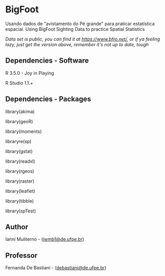 # BigFoot

Usando dados de "avistamento do Pé grande" para praticar estatística espacial.
Using BigFoot Sighting Data to practice Spatial Statistics


_Data set is public, you can find it at <https://www.bfro.net/>, or if ya feeling lazy, just get the version above, remember it's not up to date, tough_

## Dependencies - Software

R 3.5.0 - Joy in Playing

R Studio 1.1.+

## Dependencies - Packages

library(akima)

library(geoR)  

library(moments)

libraryre(sp)

library(gstat)

library(readxl)

library(rgeos)

library(raster)

library(leaflet)

library(tibble)

library(spTest)

## Author

Ianní Muliterno - (iwmb1@de.ufpe.br) 

## Professor

Fernanda De Bastiani - (debastiani@de.ufpe.br)
